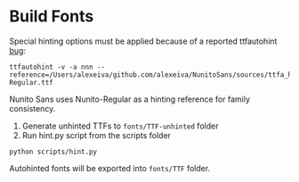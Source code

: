 # Build Fonts 

Special hinting options must be applied because of a reported ttfautohint [bug][issue]:

```
ttfautohint -v -a nnn --reference=/Users/alexeiva/github.com/alexeiva/NunitoSans/sources/ttfa_hinting_reference/Nunito-Regular.ttf
```

Nunito Sans uses Nunito-Regular as a hinting reference for family consistency. 

1. Generate unhinted TTFs to `fonts/TTF-unhinted` folder
2. Run hint.py script from the scripts folder

```
python scripts/hint.py
```
Autohinted fonts will be exported into `fonts/TTF` folder.

[issue]: https://github.com/google/fonts/issues/612